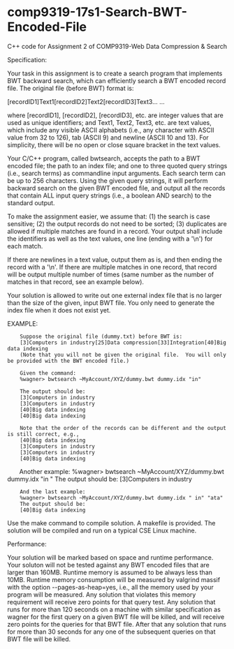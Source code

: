 # comp9319-17s1-Search-BWT-Encoded-File
C++ code for Assignment 2 of COMP9319-Web Data Compression &amp; Search



Specification:


Your task in this assignment is to create a search program that implements BWT backward search,  which can efficiently search a BWT encoded record file. The original file (before BWT) format is:     

[recordID1]Text1[recordID2]Text2[recordID3]Text3... ...    

where [recordID1], [recordID2], [recordID3], etc. are     integer values that are used as unique identifiers;    and Text1, Text2, Text3, etc. are text values,  which include any visible ASCII alphabets (i.e., any character with ASCII value from 32 to 126), tab (ASCII 9)  and newline (ASCII 10 and 13). 
For simplicity, there will be no open or close square bracket in the text values. 


Your C/C++ program, called  bwtsearch, accepts the path to a BWT encoded file; the path to an index file;  and one to three quoted query strings (i.e., search terms) as commandline input arguments. Each search term can be up to 256 characters.  Using the given query strings, it will perform backward search on the given BWT encoded file, and output all the records that contain ALL input query strings (i.e., a boolean AND search) to the standard output.   


To make the assignment easier, we assume that: (1) the search is case sensitive; (2) the output records do not need to be sorted; (3) duplicates are allowed if multiple matches are found in a record. Your output shall include the identifiers as well as the text values, one line  (ending with a '\n') for each match. 


If there are newlines in a text value, output them as is, and then ending the record with a '\n'.   If there are multiple matches in one record,  that record will be output multiple number of times (same number as the number of matches in that record, see an example below).   


Your solution is allowed to write out one external index file that is no larger than the size of the given, input BWT file. You only need to generate the index file when it does not exist yet. 




EXAMPLE:


        Suppose the original file (dummy.txt) before BWT is:  
        [3]Computers in industry[25]Data compression[33]Integration[40]Big data indexing
        (Note that you will not be given the original file.  You will only be provided with the BWT encoded file.)  

        Given the command: 
        %wagner> bwtsearch ~MyAccount/XYZ/dummy.bwt dummy.idx "in"

        The output should be: 
        [3]Computers in industry
        [3]Computers in industry
        [40]Big data indexing
        [40]Big data indexing
        
        Note that the order of the records can be different and the output is still correct, e.g., 
        [40]Big data indexing
        [3]Computers in industry
        [3]Computers in industry
        [40]Big data indexing
        
        Another example: 
        %wagner> bwtsearch ~MyAccount/XYZ/dummy.bwt dummy.idx "in "
        The output should be: 
        [3]Computers in industry

        And the last example: 
        %wagner> bwtsearch ~MyAccount/XYZ/dummy.bwt dummy.idx " in" "ata"
        The output should be: 
        [40]Big data indexing



Use the make command to compile solution.  A makefile is provided. The solution will be compiled and run on a typical CSE Linux machine.

Performance:

Your solution will be marked based on space and runtime performance. Your soluton will not  be tested against any BWT encoded files that are larger than 160MB.    Runtime memory is assumed to be always less than 10MB. Runtime memory consumption will be measured by valgrind massif with the option  --pages-as-heap=yes, i.e., all the memory used by your program will be measured.  Any solution that violates this memory requirement will receive zero points for that query test. Any solution that runs for more than 120 seconds on a machine with similar specification  as wagner for the first query on a given BWT file will be killed, and will receive zero points for the queries for that BWT file.   After that any solution that runs for more than 30 seconds for any one of the subsequent queries on that BWT file will be killed. 
